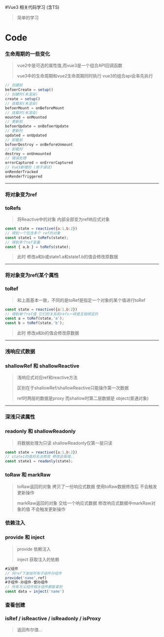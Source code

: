 #Vue3 相关代码学习 (含TS)
> 简单的学习


# Code
### 生命周期的一些变化
> vue2中是可选的属性值,而vue3是一个组合API回调函数
> 
> vue3中的生命周期和vue2生命周期同时执行 vue3的组合api会率先执行
```javascript
// 创建前
befoerCreate = setup()
// 创建时(未渲染)
create = setup()
// 挂载前(未渲染)
befoerMount = onBeforeMount
// 挂载时(未渲染)
mounted = onMounted
// 更新前
bofoerUpdate = onBofoerUpdate
// 更新时
updated = onUpdated
// 卸载前
bofoerDestroy = onBeforeUnmount
// 卸载时
destroy = onUnmounted
// 错误处理
errorCaptured = onErrorCaptured
// Vue3新增的 (用于调试)
onRenderTracked
onRenderTriggered
```
---
### 将对象变为ref
### toRefs
> 将Reactive中的对象 内部全部变为ref响应式对象
```javascript
const state = reactive({a:1,b:2})
// 得到一个包含多个 ref的对象
const state1 = toRefs(state);
// 得到多个ref变量
const { a,b } = toRefs(state);
```
> 此时 修改a和b或state1.a和state1.b的值会修改原数据
---
### 将对象变为ref(某个属性
### toRef
> 和上面基本一致，不同的是toRef是指定一个对象的某个值进行toRef
```javascript
const state = reactive({a:1,b:2})
// 得到单个ref值 它们的关系和refs一样是互相绑定的
const a = toRef(state,'a');
const b = toRef(state,'b');
```
> 此时 修改a和b的值会修改原数据
---
### 浅响应式数据
### shallowRef 和 shallowReactive
> 浅响应式对应ref和reactive方法
> 
> 区别在于shallowRef/shallowReactive只能操作第一次数据
> 
> ref时两层的数据是proxy 而shallow时第二层数据是 object(普通对象)
---
### 深浅只读属性
### readonly 和 shallowReadonly
> 将数据处理为只读 shallowReadonly仅第一层只读
```javascript
const state = reactive({a:1,b:2})
// state1的值将无法修改 修改会报错..
const state1 = readonly(state);
```
### toRaw 和 markRaw
> toRaw返回的对象 拷贝了一份响应式数据 使用toRaw数据修改后 不会触发更新操作
> 
> markRaw返回的对象 交给一个响应式数据 修改响应式数据中markRaw对象的值  不会触发更新操作
### 依赖注入
### provide 和 inject
> provide 依赖注入
> 
> inject 获取注入的依赖
```javascript
#父组件
// 将ref下发给所有子组件孙组件
provide('name',ref)
#子组件-孙组件-曾孙组件
// 所有与父组件相关组件都能拿到
const data = inject('name')
```
### 查看创建
### isRef / isReactive / isReadonly / isProxy
> 返回布尔值...
